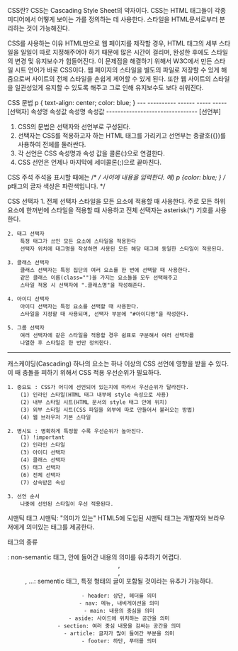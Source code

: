CSS란?
	CSS는 Cascading Style Sheet의 약자이다.
	CSS는 HTML 태그들이 각종 미디어에서 어떻게 보이는 가를 정의하는 데 사용한다.
	스타일을 HTML문서로부터 분리하는 것이 가능해진다.

CSS를 사용하는 이유
	HTML만으로 웹 페이지를 제작할 경우,
	HTML 태그의 세부 스타일을 일일이 따로 지정해주어야 하기 때문에 많은 시간이 걸리며,
	완성한 후에도 스타일의 변경 및 유지보수가 힘들어진다.
	이 문제점을 해결하기 위해서 W3C에서 만든 스타일 시트 언어가 바로 CSS이다.
	웹 페이지의 스타일을 별도의 파일로 저장할 수 있게 해줌으로써 사이트의 전체 스타일을
	손쉽게 제어할 수 있게 된다. 또한 웹 사이트의 스타일을 일관성있게 유지할 수 있도록 해주고
	그로 인해 유지보수도 보다 쉬워진다.

CSS 문법
   	p { text-align: center; color: blue; }
       ---  ----------  ------  -----  -----
    [선택자]   속성명     속성값  속성명  속성값
             --------------------------------
            	      [선언부]

   1. CSS의 문법은 선택자와 선언부로 구성된다.
   2. 선택자는 CSS를 적용하고자 하는 HTML 태그를 가리키고
       선언부는 중괄호({})를 사용하여 전체를 둘러싼다.
   3. 각 선언은 CSS 속성명과 속성 값을 콜론(:)으로 연결한다.
   4. CSS 선언은 언제나 마지막에 세미콜론(;)으로 끝마친다.   

CSS 주석
	주석을 표시할 때에는 /* */ 사이에 내용을 입력한다.
	예) p {color: blue; } /* p태그의 글자 색상은 파란색입니다. */

CSS 선택자
	1. 전체 선택자
		스타일을 모든 요소에 적용할 때 사용한다.
		주로 모든 하위 요소에 한꺼번에 스타일을 적용할 떄 사용하고
		전체 선택자는 asterisk(*) 기호를 사용한다.

	2. 태그 선택자
		특정 태그가 쓰인 모든 요소에 스타일을 적용한다
		선택자 위치에 태그명을 작성하면 사용된 모든 해당 태그에 동일한 스타일이 적용된다.

	3. 클래스 선택자
		클래스 선택자는 특정 집단의 여러 요소를 한 번에 선택할 때 사용한다.
		같은 클래스 이름(class="")을 가지는 요소들을 모두 선택해주고
		스타일 적용 시 선택자에 ".클래스명"을 작성해준다.

	4. 아이디 선택자
		아이디 선택자는 특정 요소를 선택할 때 사용한다.
		스타일을 지정할 때 사용되며, 선택자 부분에 "#아이디명"을 작성한다.

	5. 그룹 선택자
		여러 선택자에 같은 스타일을 적용할 경우 쉼표로 구분해서 여러 선택자를
		나열한 후 스타일은 한 번만 정의한다.

-------------------------------------------------------------------------------------------------------
캐스케이딩(Cascading)
	하나의 요소는 하나 이상의 CSS 선언에 영향을 받을 수 있다.
	이 때 충돌을 피하기 위해서 CSS 적용 우선순위가 필요하다.

	1. 중요도 : CSS가 어디에 선언되어 있는지에 따라서 우선순위가 달라진다.
		(1) 인라인 스타일(HTML 태그 내부에 style 속성으로 사용)
		(2) 내부 스타일 시트(HTML 문서의 style 태그 안에 위치)
		(3) 외부 스타일 시트(CSS 파일을 외부에 따로 만들어서 불러오는 방법)
		(4) 웹 브라우저 기본 스타일

	2. 명시도 : 명확하게 특정할 수록 우선순위가 높아진다.
		(1) !important
		(2) 인라인 스타일
		(3) 아이디 선택자
		(4) 클래스 선택자
		(5) 태그 선택자
		(6) 전체 선택자
		(7) 상속받은 속성

	3. 선언 순서
		나중에 선언된 스타일이 우선 적용된다.


시맨틱 태그
	시맨틱: "의미가 있는"
	HTML5에 도입된 시맨틱 태그는 개발자와 브라우저에게 의미있는 태그를 제공한다.
	
태그의 종류
	<div>: non-semantic 태그, 안에 들어간 내용의 의미를 유추하기 어렵다.
	<header>, <footer>, <main>, ...: sementic 태그, 특정 형태의 글이 포함될 것이라는 유추가 가능하다.

	- header: 상단, 헤더를 의미
	- nav: 메뉴, 내비게이션을 의미
	- main: 내용의 중심을 의미
	- aside: 사이드에 위치하는 공간을 의미
	- section: 여러 중심 내용을 감싸는 공간을 의미
	- article: 글자가 많이 들어간 부분을 의미
	- footer: 하단, 푸터를 의미
